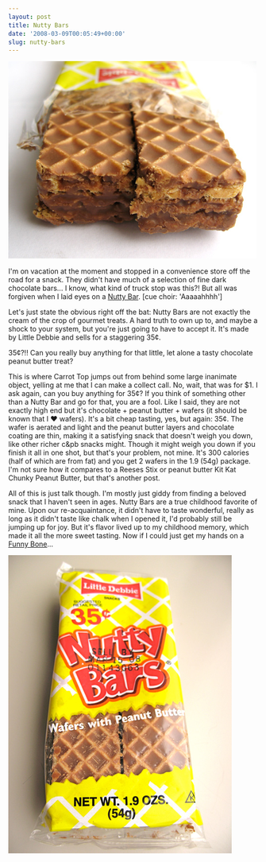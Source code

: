 ```yaml
---
layout: post
title: Nutty Bars
date: '2008-03-09T00:05:49+00:00'
slug: nutty-bars
---
```

<img src='/images/uploads/2008/03/nutty_bar_01.jpg' alt='nuttybarcloseup' class="yellowborder" />

I'm on vacation at the moment and stopped in a convenience store off the road for a snack. They didn't have much of a selection of fine dark chocolate bars... I know, what kind of truck stop was this?! But all was forgiven when I laid eyes on a <a href="http://www.littledebbie.com/products/NuttyBars.asp">Nutty Bar</a>. [cue choir: 'Aaaaahhhh']

Let's just state the obvious right off the bat: Nutty Bars are not exactly the cream of the crop of gourmet treats. A hard truth to own up to, and maybe a shock to your system, but you're just going to have to accept it. It's made by Little Debbie and sells for a staggering 35¢. 

35¢?!! Can you really buy anything for that little, let alone a tasty chocolate peanut butter treat?

This is where Carrot Top jumps out from behind some large inanimate object, yelling at me that I can make a collect call. No, wait, that was for $1. I ask again, can you buy anything for 35¢? If you think of something other than a Nutty Bar and go for that, you are a fool. Like I said, they are not exactly high end but it's chocolate + peanut butter + wafers (it should be known that I &hearts; wafers). It's a bit cheap tasting, yes, but again: 35&#162;. The wafer is aerated and light and the peanut butter layers and chocolate coating are thin, making it a satisfying snack that doesn't weigh you down, like other richer c&pb snacks might. Though it might weigh you down if you finish it all in one shot, but that's your problem, not mine. It's 300 calories (half of which are from fat) and you get 2 wafers in the 1.9 (54g) package. I'm not sure how it compares to a Reeses Stix or peanut butter Kit Kat Chunky Peanut Butter, but that's another post.

All of this is just talk though. I'm mostly just giddy from finding a beloved snack that I haven't seen in ages. Nutty Bars are a true childhood favorite of mine. Upon our re-acquaintance, it didn't have to taste wonderful, really as long as it didn't taste like chalk when I opened it, I'd probably still be jumping up for joy. But it's flavor lived up to my childhood memory, which made it all the more sweet tasting. Now if I could just get my hands on a <a href="http://www.drakesfunnybones.com/">Funny Bone</a>...

<img src='/images/uploads/2008/03/nutty_bar.jpg' alt='nuttybarwhole' class="yellowborder" />
